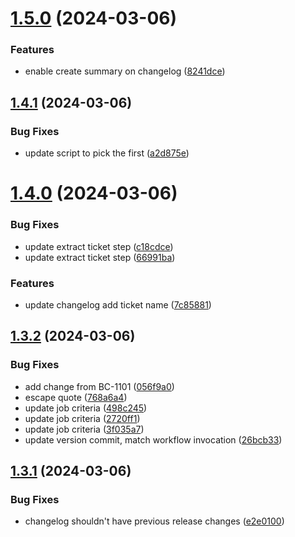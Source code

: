 # [1.5.0](https://github.com/abdulghani/test-release/compare/v1.4.1...v1.5.0) (2024-03-06)


### Features

* enable create summary on changelog ([8241dce](https://github.com/abdulghani/test-release/commit/8241dce80dfb495f5334ea0915269728a6a7e539))



## [1.4.1](https://github.com/abdulghani/test-release/compare/v1.4.0...v1.4.1) (2024-03-06)


### Bug Fixes

* update script to pick the first ([a2d875e](https://github.com/abdulghani/test-release/commit/a2d875e19b9e48345a5d5b015281f08ded05af5d))



# [1.4.0](https://github.com/abdulghani/test-release/compare/v1.3.2...v1.4.0) (2024-03-06)


### Bug Fixes

* update extract ticket step ([c18cdce](https://github.com/abdulghani/test-release/commit/c18cdce4439371ecdac78cfe39aa986441c2981f))
* update extract ticket step ([66991ba](https://github.com/abdulghani/test-release/commit/66991ba149cb2a1e1c5294d4089ef0e542ce1bad))


### Features

* update changelog add ticket name ([7c85881](https://github.com/abdulghani/test-release/commit/7c858810a74054947f55d8ca2a5046a7921bf084))



## [1.3.2](https://github.com/abdulghani/test-release/compare/v1.3.1...v1.3.2) (2024-03-06)


### Bug Fixes

* add change from BC-1101 ([056f9a0](https://github.com/abdulghani/test-release/commit/056f9a0442fb415c27526af90c2232fd57fbc0cf))
* escape quote ([768a6a4](https://github.com/abdulghani/test-release/commit/768a6a42c37f4e310a5cf6d5170c154156714ab9))
* update job criteria ([498c245](https://github.com/abdulghani/test-release/commit/498c245f1c55e451adb958c40342ce273be16fee))
* update job criteria ([2720ff1](https://github.com/abdulghani/test-release/commit/2720ff11bed7fc40549e2968f1fc5ee317615af5))
* update job criteria ([3f035a7](https://github.com/abdulghani/test-release/commit/3f035a7137dfd09fcf93d0a7813e517621189c33))
* update version commit, match workflow invocation ([26bcb33](https://github.com/abdulghani/test-release/commit/26bcb3397ecf2f052447d269b323f5c21d3875b3))



## [1.3.1](https://github.com/abdulghani/test-release/compare/v1.3.0...v1.3.1) (2024-03-06)


### Bug Fixes

* changelog shouldn't have previous release changes ([e2e0100](https://github.com/abdulghani/test-release/commit/e2e01006775b1ac6548b1f0a6d741304613e1135))



